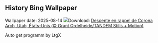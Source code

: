 ## History Bing Wallpaper
Wallpaper date: 2025-08-14
![](https://www.bing.com/th?id=OHR.CoronaArch_FR-CA5923808590_UHD.jpg&w=1000)Download: [Descente en rappel de Corona Arch, Utah, États-Unis (© Grant Ordelheide/TANDEM Stills + Motion)](https://www.bing.com/th?id=OHR.CoronaArch_FR-CA5923808590_UHD.jpg)

Auto get programm by LtgX
